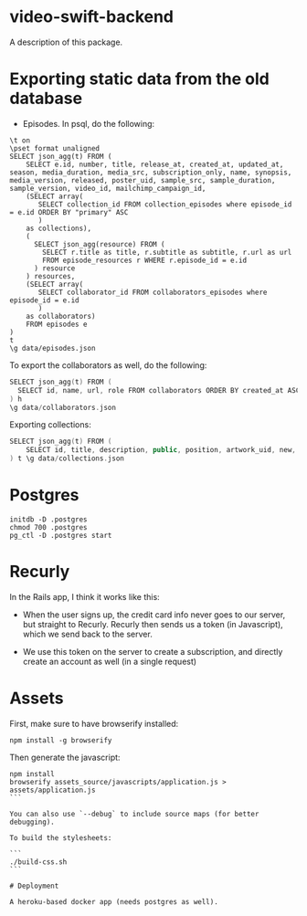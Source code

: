 # video-swift-backend

A description of this package.

# Exporting static data from the old database

- Episodes. In psql, do the following:

```
\t on
\pset format unaligned
SELECT json_agg(t) FROM (
    SELECT e.id, number, title, release_at, created_at, updated_at, season, media_duration, media_src, subscription_only, name, synopsis, media_version, released, poster_uid, sample_src, sample_duration, sample_version, video_id, mailchimp_campaign_id, 
    (SELECT array(
       SELECT collection_id FROM collection_episodes where episode_id = e.id ORDER BY "primary" ASC
       )
    as collections),
    (
      SELECT json_agg(resource) FROM (
        SELECT r.title as title, r.subtitle as subtitle, r.url as url 
        FROM episode_resources r WHERE r.episode_id = e.id
      ) resource
    ) resources,
    (SELECT array(
       SELECT collaborator_id FROM collaborators_episodes where episode_id = e.id
       )
    as collaborators)
    FROM episodes e
) 
t 
\g data/episodes.json
```

To export the collaborators as well, do the following:

```swift
SELECT json_agg(t) FROM (
  SELECT id, name, url, role FROM collaborators ORDER BY created_at ASC
) h 
\g data/collaborators.json
```

Exporting collections:

```swift
SELECT json_agg(t) FROM (
    SELECT id, title, description, public, position, artwork_uid, new, slug, use_as_title_prefix FROM collections ORDER by position DESC
) t \g data/collections.json
```

# Postgres

```
initdb -D .postgres
chmod 700 .postgres
pg_ctl -D .postgres start
```


# Recurly

In the Rails app, I think it works like this:

* When the user signs up, the credit card info never goes to our server, but straight to Recurly. Recurly then sends us a token (in Javascript), which we send back to the server.

* We use this token on the server to create a subscription, and directly create an account as well (in a single request)


# Assets

First, make sure to have browserify installed:

```
npm install -g browserify
```

Then generate the javascript:

````
npm install
browserify assets_source/javascripts/application.js > assets/application.js
```

You can also use `--debug` to include source maps (for better debugging).

To build the stylesheets:

```
./build-css.sh
```

# Deployment

A heroku-based docker app (needs postgres as well).
